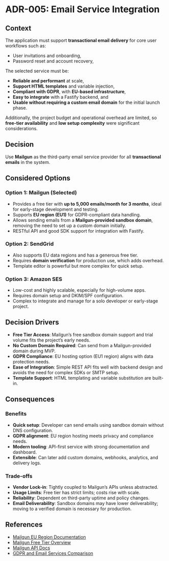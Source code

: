 # ADR-005: Email Service Integration

## Context

The application must support **transactional email delivery** for core user workflows such as:

* User invitations and onboarding,
* Password reset and account recovery,

The selected service must be:

* **Reliable and performant** at scale,
* **Support HTML templates** and variable injection,
* **Compliant with GDPR**, with **EU-based infrastructure**,
* **Easy to integrate** with a Fastify backend, and
* **Usable without requiring a custom email domain** for the initial launch phase.

Additionally, the project budget and operational overhead are limited, so **free-tier availability** and **low setup complexity** were significant considerations.

## Decision

Use **Mailgun** as the third-party email service provider for all **transactional emails** in the system.

## Considered Options

### Option 1: Mailgun (Selected)

* Provides a free tier with **up to 5,000 emails/month for 3 months**, ideal for early-stage development and testing.
* Supports **EU region (EU1)** for GDPR-compliant data handling.
* Allows sending emails from a **Mailgun-provided sandbox domain**, removing the need to set up a custom domain initially.
* RESTful API and good SDK support for integration with Fastify.

### Option 2: SendGrid

* Also supports EU data regions and has a generous free tier.
* Requires **domain verification** for production use, which adds overhead.
* Template editor is powerful but more complex for quick setup.

### Option 3: Amazon SES

* Low-cost and highly scalable, especially for high-volume apps.
* Requires domain setup and DKIM/SPF configuration.
* Complex to integrate and manage for a solo developer or early-stage project.

## Decision Drivers

* **Free Tier Access**: Mailgun’s free sandbox domain support and trial volume fits the project’s early needs.
* **No Custom Domain Required**: Can send from a Mailgun-provided domain during MVP.
* **GDPR Compliance**: EU hosting option (EU1 region) aligns with data protection needs.
* **Ease of Integration**: Simple REST API fits well with backend design and avoids the need for complex SDKs or SMTP setup.
* **Template Support**: HTML templating and variable substitution are built-in.

## Consequences

### Benefits

* **Quick setup**: Developer can send emails using sandbox domain without DNS configuration.
* **GDPR alignment**: EU region hosting meets privacy and compliance needs.
* **Modern tooling**: API-first service with strong documentation and dashboard.
* **Extensible**: Can later add custom domains, webhooks, analytics, and delivery logs.

### Trade-offs

* **Vendor Lock-in**: Tightly coupled to Mailgun’s APIs unless abstracted.
* **Usage Limits**: Free tier has strict limits; costs rise with scale.
* **Reliability**: Dependent on third-party uptime and policy changes.
* **Email Deliverability**: Sandbox domains may have lower deliverability; moving to a verified domain is necessary for production.

## References

* [Mailgun EU Region Documentation](https://documentation.mailgun.com/en/latest/quickstart-eu.html)
* [Mailgun Free Tier Overview](https://www.mailgun.com/pricing/)
* [Mailgun API Docs](https://documentation.mailgun.com/en/latest/api-sending.html)
* [GDPR and Email Services Comparison](https://www.emailvendorselection.com/gdpr-compliance-email-service-providers/)
